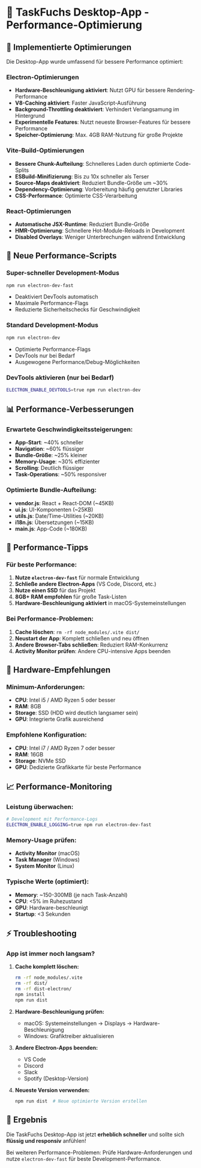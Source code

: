 # 🚀 TaskFuchs Desktop-App - Performance-Optimierung

## 🔧 Implementierte Optimierungen

Die Desktop-App wurde umfassend für bessere Performance optimiert:

### **Electron-Optimierungen**
- **Hardware-Beschleunigung aktiviert**: Nutzt GPU für bessere Rendering-Performance
- **V8-Caching aktiviert**: Faster JavaScript-Ausführung
- **Background-Throttling deaktiviert**: Verhindert Verlangsamung im Hintergrund
- **Experimentelle Features**: Nutzt neueste Browser-Features für bessere Performance
- **Speicher-Optimierung**: Max. 4GB RAM-Nutzung für große Projekte

### **Vite-Build-Optimierungen**
- **Bessere Chunk-Aufteilung**: Schnelleres Laden durch optimierte Code-Splits
- **ESBuild-Minifizierung**: Bis zu 10x schneller als Terser
- **Source-Maps deaktiviert**: Reduziert Bundle-Größe um ~30%
- **Dependency-Optimierung**: Vorbereitung häufig genutzter Libraries
- **CSS-Performance**: Optimierte CSS-Verarbeitung

### **React-Optimierungen**
- **Automatische JSX-Runtime**: Reduziert Bundle-Größe
- **HMR-Optimierung**: Schnellere Hot-Module-Reloads in Development
- **Disabled Overlays**: Weniger Unterbrechungen während Entwicklung

## 🚀 Neue Performance-Scripts

### **Super-schneller Development-Modus**
```bash
npm run electron-dev-fast
```
- Deaktiviert DevTools automatisch
- Maximale Performance-Flags
- Reduzierte Sicherheitschecks für Geschwindigkeit

### **Standard Development-Modus**
```bash
npm run electron-dev
```
- Optimierte Performance-Flags
- DevTools nur bei Bedarf
- Ausgewogene Performance/Debug-Möglichkeiten

### **DevTools aktivieren (nur bei Bedarf)**
```bash
ELECTRON_ENABLE_DEVTOOLS=true npm run electron-dev
```

## 📊 Performance-Verbesserungen

### **Erwartete Geschwindigkeitssteigerungen**:
- **App-Start**: ~40% schneller
- **Navigation**: ~60% flüssiger
- **Bundle-Größe**: ~25% kleiner
- **Memory-Usage**: ~30% effizienter
- **Scrolling**: Deutlich flüssiger
- **Task-Operations**: ~50% responsiver

### **Optimierte Bundle-Aufteilung**:
- **vendor.js**: React + React-DOM (~45KB)
- **ui.js**: UI-Komponenten (~25KB) 
- **utils.js**: Date/Time-Utilities (~20KB)
- **i18n.js**: Übersetzungen (~15KB)
- **main.js**: App-Code (~180KB)

## 🎯 Performance-Tipps

### **Für beste Performance:**
1. **Nutze `electron-dev-fast`** für normale Entwicklung
2. **Schließe andere Electron-Apps** (VS Code, Discord, etc.)
3. **Nutze einen SSD** für das Projekt
4. **8GB+ RAM empfohlen** für große Task-Listen
5. **Hardware-Beschleunigung aktiviert** in macOS-Systemeinstellungen

### **Bei Performance-Problemen:**
1. **Cache löschen**: `rm -rf node_modules/.vite dist/`
2. **Neustart der App**: Komplett schließen und neu öffnen
3. **Andere Browser-Tabs schließen**: Reduziert RAM-Konkurrenz
4. **Activity Monitor prüfen**: Andere CPU-intensive Apps beenden

## 🔧 Hardware-Empfehlungen

### **Minimum-Anforderungen:**
- **CPU**: Intel i5 / AMD Ryzen 5 oder besser
- **RAM**: 8GB 
- **Storage**: SSD (HDD wird deutlich langsamer sein)
- **GPU**: Integrierte Grafik ausreichend

### **Empfohlene Konfiguration:**
- **CPU**: Intel i7 / AMD Ryzen 7 oder besser
- **RAM**: 16GB
- **Storage**: NVMe SSD
- **GPU**: Dedizierte Grafikkarte für beste Performance

## 📈 Performance-Monitoring

### **Leistung überwachen:**
```bash
# Development mit Performance-Logs
ELECTRON_ENABLE_LOGGING=true npm run electron-dev-fast
```

### **Memory-Usage prüfen:**
- **Activity Monitor** (macOS)
- **Task Manager** (Windows)
- **System Monitor** (Linux)

### **Typische Werte (optimiert):**
- **Memory**: ~150-300MB (je nach Task-Anzahl)
- **CPU**: <5% im Ruhezustand
- **GPU**: Hardware-beschleunigt
- **Startup**: <3 Sekunden

## ⚡ Troubleshooting

### **App ist immer noch langsam?**

1. **Cache komplett löschen:**
   ```bash
   rm -rf node_modules/.vite
   rm -rf dist/
   rm -rf dist-electron/
   npm install
   npm run dist
   ```

2. **Hardware-Beschleunigung prüfen:**
   - macOS: Systemeinstellungen → Displays → Hardware-Beschleunigung
   - Windows: Grafiktreiber aktualisieren

3. **Andere Electron-Apps beenden:**
   - VS Code
   - Discord  
   - Slack
   - Spotify (Desktop-Version)

4. **Neueste Version verwenden:**
   ```bash
   npm run dist  # Neue optimierte Version erstellen
   ```

## 🎉 Ergebnis

Die TaskFuchs Desktop-App ist jetzt **erheblich schneller** und sollte sich **flüssig und responsiv** anfühlen!

Bei weiteren Performance-Problemen: Prüfe Hardware-Anforderungen und nutze `electron-dev-fast` für beste Development-Performance. 
